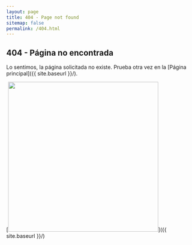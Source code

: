 ```yaml
---
layout: page
title: 404 - Page not found
sitemap: false
permalink: /404.html
---
```


## 404 - Página no encontrada

Lo sentimos, la página solicitada no existe. Prueba otra vez en la [Página principal]({{ site.baseurl }}/).

[<img src="{{ site.baseurl }}/images/404.jpg"  style="width: 400px;"/>]({{ site.baseurl }}/)
